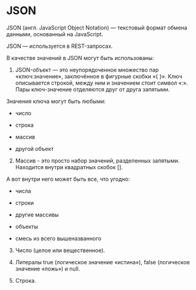 # JSON

JSON (англ. JavaScript Object Notation) — текстовый формат обмена данными, основанный на JavaScript.

JSON — используется в REST-запросах.

В качестве значений в JSON могут быть использованы:

1. JSON-объект — это неупорядоченное множество пар «ключ:значение», заключённое в фигурные скобки «{ }». Ключ описывается строкой, между ним и значением стоит символ «:». Пары ключ-значение отделяются друг от друга запятыми.

Значения ключа могут быть любыми:

- число

- строка

- массив

- другой объект

2. Массив - это просто набор значений, разделенных запятыми. Находится внутри квадратных скобок [].

А вот внутри него может быть все, что угодно:

- числа

- строки

- другие массивы

- объекты

- смесь из всего вышеназванного

3. Число (целое или вещественное).

4. Литералы true (логическое значение «истина»), false (логическое значение «ложь») и null.

5. Строка.
